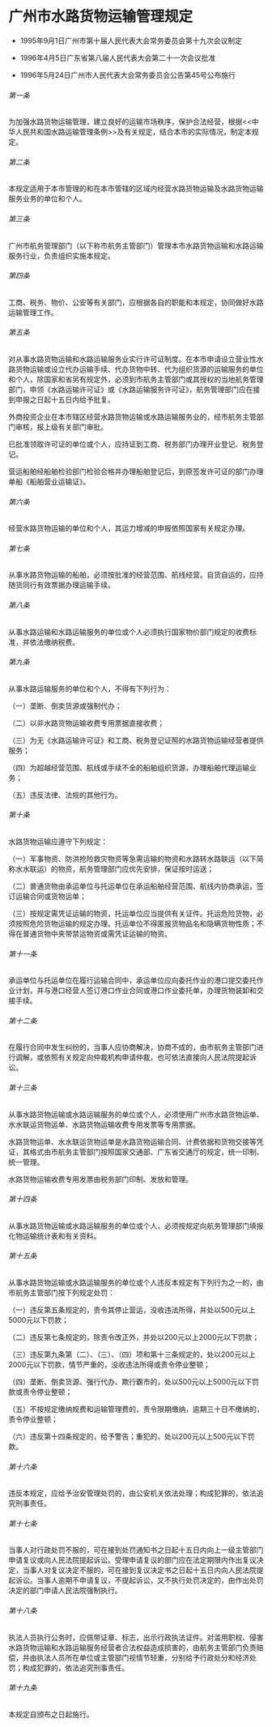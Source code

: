 # 广州市水路货物运输管理规定

- 1995年9月1日广州市第十届人民代表大会常务委员会第十九次会议制定

- 1996年4月5日广东省第八届人民代表大会第二十一次会议批准

- 1996年5月24日广州市人民代表大会常务委员会公告第45号公布施行

<!-- INFO END -->

###### 第一条

为加强水路货物运输管理，建立良好的运输市场秩序，保护合法经营，根据<<中华人民共和国水路运输管理条例>>及有关规定，结合本市的实际情况，制定本规定。

###### 第二条

本规定适用于本市管理的和在本市管辖的区域内经营水路货物运输及水路货物运输服务业务的单位和个人。

###### 第三条

广州市航务管理部门（以下称市航务主管部门）管理本市水路货物运输和水路运输服务行业，负责组织实施本规定。

###### 第四条

工商、税务、物价、公安等有关部门，应根据各自的职能和本规定，协同做好水路运输管理工作。

###### 第五条

对从事水路货物运输和水路运输服务业实行许可证制度。在本市申请设立营业性水路货物运输或设立代办运输手续、代办货物中转、代为组织货源的运输服务的单位和个人，除国家和省另有规定外，必须到市航务主管部门或其授权的当地航务管理部门，申领《水路运输许可证》或《水路运输服务许可证》，航务管理部门应在接到申报之日起十五日内给予批复。

外商投资企业在本市辖区经营水路货物运输或水路运输服务业的，经市航务主管部门审核，报上级有关部门审批。

已批准领取许可证的单位或个人，应持证到工商、税务部门办理开业登记、税务登记。

营运船舶经船舶检验部门检验合格并办理船舶登记后，到原签发许可证的部门办理单船《船舶营业运输证》。

###### 第六条

经营水路货物运输的单位和个人，其运力增减的申报依照国家有关规定办理。

###### 第七条

从事水路货物运输的船舶，必须按批准的经营范围、航线经营。自货自运的，应持随货同行有效票据办理运输手续。

###### 第八条

从事水路运输和水路运输服务的单位或个人必须执行国家物价部门规定的收费标准，并依法缴纳税费。

###### 第九条

从事水路运输服务的单位和个人，不得有下列行为：

（一）垄断、倒卖货源或强制代办；

（二）以非水路货物运输收费专用票据直接收费；

（三）为无《水路运输许可证》和工商、税务登记证照的水路货物运输经营者提供服务；

（四）为超越经营范围、航线或手续不全的船舶组织货源，办理船舶代理运输业务；

（五）违反法律、法规的其他行为。

###### 第十条

水路货物运输应遵守下列规定：

（一）军事物资、防洪抢险救灾物资等急需运输的物资和水路转水路联运（以下简称水水联运）的物资，航务管理部门应优先安排，保证按时运送；

（二）普通货物由承运单位与托运单位在承运船舶经营范围、航线内协商承运，签订运输合同或货物运单；

（三）按规定需凭证运输的物资，托运单位应当提供有关证件。托运危险货物，必须按照危险货物运输的规定办理。托运单位不得匿报货物品名和隐瞒货物性质；不得在普通货物中夹带禁运物资或需凭证运输的物资。

###### 第十一条

承运单位与托运单位在履行运输合同中，承运单位应向委托作业的港口提交委托作业计划，并与港口经营人签订港口作业合同或港口作业委托单，办理货物装卸和交接手续。

###### 第十二条

在履行合同中发生纠纷的，当事人应协商解决，协商不成的，由市航务主管部门进行调解，或依照有关规定向仲裁机构申请仲裁，也可依法直接向人民法院提起诉讼。

###### 第十三条

从事水路货物运输或水路运输服务的单位或个人，必须使用广州市水路货物运单、水水联运货物运单、水路货物运输收费专用发票等专用票据。

水路货物运单、水水联运货物运单是水路货物运输合同、计费依据和货物交接等凭证，其格式由市航务主管部门按照国家交通部、广东省交通厅的规定，统一印制、统一管理。

水路货物运输收费专用发票由税务部门印制、发放和管理。

###### 第十四条

从事水路货物运输或水路运输服务的单位或个人，必须按规定向航务管理部门填报化物运输统计表和有关资料。

###### 第十五条

从事水路货物运输或水路运输服务的单位或个人违反本规定有下列行为之一的，由市航务主管部门按下列规定处罚：

（一）违反第五条规定的，责令其停止营运，没收违法所得，并处以500元以上5000元以下罚款；

（二）违反第七条规定的，除责令改正外，并处以200元以上2000元以下罚款；

（三）违反第九条第（二）、（三）、（四）项和第十三条规定的，处以200元以上2000元以下罚款，情节严重的，没收违法所得或责令停业整顿；

（四）垄断、倒卖货源、强行代办、欺行霸市的，处以500元以上5000元以下罚款或责令停业整顿；

（五）不按规定缴纳规费和运输管理费的，责令限期缴纳，逾期三十日不缴纳的，责令停业整顿；

（六）违反第十四条规定的，给予警告；重犯的，处以200元以上500元以下罚款。

###### 第十六条

违反本规定，应给予治安管理处罚的，由公安机关依法处理；构成犯罪的，依法追究刑事责任。

###### 第十七条

当事人对行政处罚不服的，可在接到处罚通知书之日起十五日内向上一级主管部门申请复议或向人民法院提起诉讼。受理申请复议的部门应在法定期限内作出复议决定，当事人对复议决定不服的，可在接到复议决定书之日起十五日内向人民法院提起诉讼。当事人逾期不申请复议，不提起诉讼，又不执行处罚决定的，由作出处罚决定的部门申请人民法院强制执行。

###### 第十八条

执法人员执行公务时，应佩带证章、标志，出示行政执法证件。对滥用职权、侵害水路货物运输和水路运输服务经营者合法权益造成损害的，由航务主管部门负责赔偿，并由执法人员所在单位或主管部门视情节轻重，分别给予行政处分和经济处罚；构成犯罪的，依法追究刑事责任。

###### 第十九条

本规定自颁布之日起施行。
